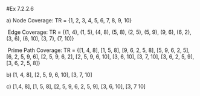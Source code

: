 #Ex 7.2.2.6

a) Node Coverage: TR = {1, 2, 3, 4, 5, 6, 7, 8, 9, 10}

​	Edge Coverage: TR = {(1, 4), (1, 5), (4, 8), (5, 8), (2, 5), (5, 9), (9, 6), (6, 2), (3, 6), (6, 10), (3, 7), (7, 10)}

​	Prime Path Coverage: TR = {[1, 4, 8], [1, 5, 8], [9, 6, 2, 5, 8], [5, 9, 6, 2, 5], [6, 2, 5, 9, 6], [2, 5, 9, 6, 2], [2, 5, 9, 6, 10], [3, 6, 10], [3, 7, 10], [3, 6, 2, 5, 9], [3, 6, 2, 5, 8]}

b) [1, 4, 8], [2, 5, 9, 6, 10], [3, 7, 10]

c) [1,4, 8], [1, 5, 8], [2, 5, 9, 6, 2, 5, 9], [3, 6, 10], [3, 7 10]